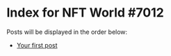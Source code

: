 # Index for NFT World #7012
Posts will be displayed in the order below:

- [Your first post](./001-first.md)

